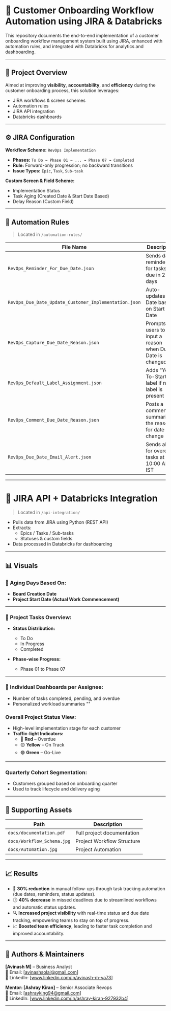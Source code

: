 # 🚀 Customer Onboarding Workflow Automation using JIRA & Databricks

This repository documents the end-to-end implementation of a customer onboarding workflow management system built using JIRA, enhanced with automation rules, and integrated with Databricks for analytics and dashboarding.

---

## 📌 Project Overview

Aimed at improving **visibility**, **accountability**, and **efficiency** during the customer onboarding process, this solution leverages:
- JIRA workflows & screen schemes
- Automation rules
- JIRA API integration
- Databricks dashboards

---

## ⚙️ JIRA Configuration

**Workflow Scheme:** `RevOps Implementation`

- **Phases:** `To Do → Phase 01 → ... → Phase 07 → Completed`
- **Rule:** Forward-only progression; no backward transitions
- **Issue Types:** `Epic`, `Task`, `Sub-task`

**Custom Screen & Field Scheme:**
- Implementation Status
- Task Aging (Created Date & Start Date Based)
- Delay Reason (Custom Field)

---

## 🤖 Automation Rules

> Located in `/automation-rules/`

| File Name                                         | Description                                               |
|--------------------------------------------------|-----------------------------------------------------------|
| `RevOps_Reminder_For_Due_Date.json`              | Sends daily reminders for tasks due in 2 days             |
| `RevOps_Due_Date_Update_Customer_Implementation.json` | Auto-updates Due Date based on Start Date               |
| `RevOps_Capture_Due_Date_Reason.json`            | Prompts users to input a reason when Due Date is changed  |
| `RevOps_Default_Label_Assignment.json`           | Adds "Yet-To-Start" label if no label is present          |
| `RevOps_Comment_Due_Date_Reason.json`            | Posts a comment summarizing the reason for date change    |
| `RevOps_Due_Date_Email_Alert.json`               | Sends alerts for overdue tasks at 10:00 AM IST            |


---

# 🔗 JIRA API + Databricks Integration

> Located in `/api-integration/`

- Pulls data from JIRA using Python (REST API)
- Extracts:
  - Epics / Tasks / Sub-tasks
  - Statuses & custom fields
- Data processed in Databricks for dashboarding

---

## 📊 Visuals

### 📌 Aging Days Based On:
- **Board Creation Date**
- **Project Start Date (Actual Work Commencement)**

---

### 🚀 Project Tasks Overview:
- **Status Distribution:**
  - To Do
  - In Progress
  - Completed
  
- **Phase-wise Progress:**
  - Phase 01 to Phase 07

---

### 👤 Individual Dashboards per Assignee:
- Number of tasks completed, pending, and overdue
- Personalized workload summaries
""

### Overall Project Status View:
- High-level implementation stage for each customer
- **Traffic-light Indicators:**
  - 🔴 **Red** – Overdue
  - 🟡 **Yellow** – On Track
  - 🟢 **Green** – Go-Live

---

### Quarterly Cohort Segmentation:
- Customers grouped based on onboarding quarter
- Used to track lifecycle and delivery aging
---

## 📁 Supporting Assets

| Path                            | Description                        |
|---------------------------------|------------------------------------|
| `docs/documentation.pdf`        | Full project documentation         |
| `docs/Workflow_Schema.jpg`      | Project Workflow Structure         |
| `docs/Automation.jpg`           | Project Automation                 |

---

## 📈 Results

- 📅 **30% reduction** in manual follow-ups through task tracking automation (due dates, reminders, status updates).
- 🕒 **40% decrease** in missed deadlines due to streamlined workflows and automatic status updates.
- 🔍 **Increased project visibility** with real-time status and due date tracking, empowering teams to stay on top of progress.
- 📈 **Boosted team efficiency**, leading to faster task completion and improved accountability.

---

## 👤 Authors & Maintainers

**[Avinash M]** – Business Analyst  
📧 Email: [avinashsolai@gmail.com]  
🔗 LinkedIn: [www.linkedin.com/in/avinash-m-va73]  

**Mentor: [Ashray Kiran]** – Senior Associate Revops  
📧 Email: [ashrayking94@gmail.com]  
🔗 LinkedIn: [www.linkedin.com/in/ashray-kiran-927932b4]  

---
